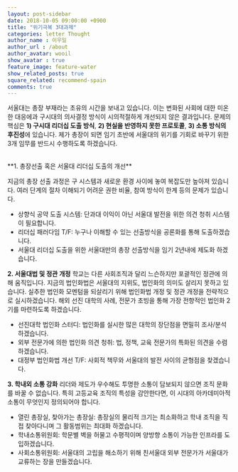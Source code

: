 ```yaml
---
layout: post-sidebar
date: 2018-10-05 09:00:00 +0900
title: "위기극복 3대과제"
categories: letter Thought
author_name : 이우일
author_url : /about
author_avatar: wooil
show_avatar : true
feature_image: feature-water
show_related_posts: true
square_related: recommend-spain
comments: true
---
```


서울대는 총장 부재라는 초유의 시간을 보내고 있습니다. 이는 변화된 사회에 대한 미온한 대응에과 구시대의 의사결정 방식이 시의적절하게 개선되지 않은 결과입니다. 문제의 핵심은 **1) 구시대 리더십 도출 방식**, **2) 현실을 반영하지 못한 프로토콜**, **3) 소통 방식의 후진성**에 있습니다. 제가  총장이 되면 임기 초반에 서울대의 위기를 기회로 바꾸기 위한 3개 임무를 반드시 수행하도록 하겠습니다.


<br>
**1. 총장선출 혹은 서울대 리더십 도출의 개선**

지금의 총장 선출 과정은 구 시스템과 새로운 환경 사이에 놓여 복잡도만 높아져 있습니다. 여러 단계의 절차 이해되기 어려운 권한 비율, 참여 방식이 한계 등의 문제가 있습니다.
* 상향식 공약 도출 시스템: 단과대 이익이 아닌 서울대 발전을 위한 의견 청취 시스템이 필요합니다.
* 리더십 패러다임 T/F: 누구나 이해할 수 있는 선출방식을 공론화를 통해 도출하겠습니다.
* 서울대 리더십 도출을 위한 서울대만의 총장 선출방식을 임기 2년내에 제도화 하겠습니다.

**2. 서울대법 및 정관 개정**
학교는 다른 사회조직과 달리 느슨하지만 포괄적인 정관에 의해 움직입니다. 지금의 법인화법은 서울대의 지위도, 법인화의 의미도 살리지 못하고 있습니다. 실추한 법인화 모멘텀을 되살리기 위해 법인화법 개정 및 정관 개정을 전략적으로 실시하겠습니다. 해외 선진 대학의 사례, 전문가 초빙을 통해 가장 전향적인 법인화 2기를 마련하도록 하겠습니다.
* 선진대학 법인화 스터디: 법인화를 실시한 많은 대학의 장단점을 면밀히 조사/분석하겠습니다.
* 외부 전문가에 의한 법인화 의견 청취: 법, 정책, 교육 전문가의 특화된 의견을 수렴하겠습니다.
* 대정부 법인화법 개선 T/F: 사회적 책무와 서울대의 발전 사이의 균형점을 찾겠습니다.

**3. 학내외 소통 강화**
리더와 제도가 우수해도 투명한 소통이 담보되지 않으면 조직 문화를 바꿀 수 없습니다. 특히 고등교육 조직의 특성을 감안한다면, 이 시대의 아카데미아적 소통이 무엇인지 정의되어야 합니다.
* 열린 총장실, 찾아가는 총장실: 총장실의 물리적 크기는 최소화하고 학내 조직을 직접 찾아다니며 그 활동범위는 최대화 하겠습니다.
* 학내소통위원회: 학문별 벽을 허물고 수평적이며 양방향 소통이 가능한 인프라를 도입하겠습니다.
* 사회소통위원회: 서울대의 고립을 해소하기 위해 친서울대 외부 전문가가 서울대가 교류하는 장을 만들겠습니다.
